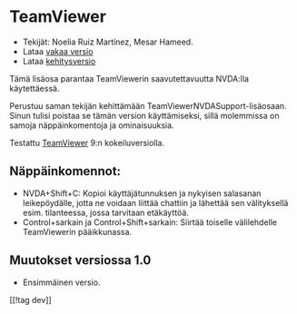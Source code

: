 # TeamViewer #

*	Tekijät: Noelia Ruiz Martínez, Mesar Hameed.
*	Lataa [vakaa versio][1]
*	Lataa [kehitysversio][2]

Tämä lisäosa parantaa TeamViewerin saavutettavuutta NVDA:lla käytettäessä.

Perustuu saman tekijän kehittämään TeamViewerNVDASupport-lisäosaan. Sinun
tulisi poistaa se tämän version käyttämiseksi, sillä molemmissa on samoja
näppäinkomentoja ja ominaisuuksia.

Testattu [TeamViewer][3] 9:n kokeiluversiolla.

## Näppäinkomennot: ##

*	NVDA+Shift+C: Kopioi käyttäjätunnuksen ja nykyisen salasanan
  leikepöydälle, jotta ne voidaan liittää chattiin ja lähettää sen
  välityksellä esim. tilanteessa, jossa tarvitaan etäkäyttöä.
*	Control+sarkain ja Control+Shift+sarkain: Siirtää toiselle välilehdelle
  TeamViewerin pääikkunassa.

## Muutokset versiossa 1.0 ##
*	 Ensimmäinen versio.

[[!tag dev]]

[1]: http://addons.nvda-project.org/files/get.php?file=tv

[2]: http://addons.nvda-project.org/files/get.php?file=tv-dev

[3]: http://www.teamviewer.com
